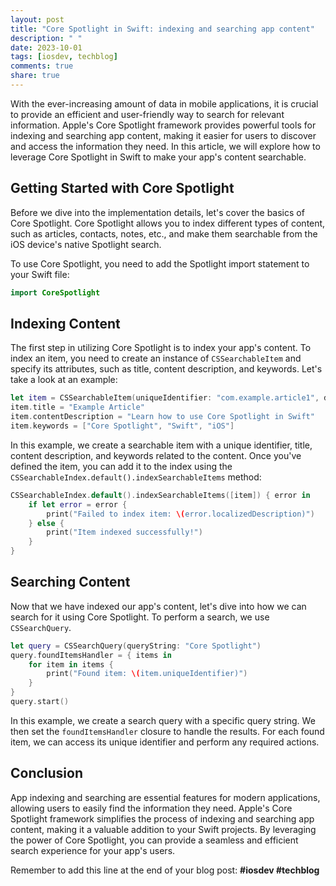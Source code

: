 ```yaml
---
layout: post
title: "Core Spotlight in Swift: indexing and searching app content"
description: " "
date: 2023-10-01
tags: [iosdev, techblog]
comments: true
share: true
---
```


With the ever-increasing amount of data in mobile applications, it is crucial to provide an efficient and user-friendly way to search for relevant information. Apple's Core Spotlight framework provides powerful tools for indexing and searching app content, making it easier for users to discover and access the information they need. In this article, we will explore how to leverage Core Spotlight in Swift to make your app's content searchable.

## Getting Started with Core Spotlight

Before we dive into the implementation details, let's cover the basics of Core Spotlight. Core Spotlight allows you to index different types of content, such as articles, contacts, notes, etc., and make them searchable from the iOS device's native Spotlight search.

To use Core Spotlight, you need to add the Spotlight import statement to your Swift file:

```swift
import CoreSpotlight
```

## Indexing Content

The first step in utilizing Core Spotlight is to index your app's content. To index an item, you need to create an instance of `CSSearchableItem` and specify its attributes, such as title, content description, and keywords. Let's take a look at an example:

```swift
let item = CSSearchableItem(uniqueIdentifier: "com.example.article1", domainIdentifier: nil, attributeSet: nil)
item.title = "Example Article"
item.contentDescription = "Learn how to use Core Spotlight in Swift"
item.keywords = ["Core Spotlight", "Swift", "iOS"]
```

In this example, we create a searchable item with a unique identifier, title, content description, and keywords related to the content. Once you've defined the item, you can add it to the index using the `CSSearchableIndex.default().indexSearchableItems` method:

```swift
CSSearchableIndex.default().indexSearchableItems([item]) { error in
    if let error = error {
        print("Failed to index item: \(error.localizedDescription)")
    } else {
        print("Item indexed successfully!")
    }
}
```

## Searching Content

Now that we have indexed our app's content, let's dive into how we can search for it using Core Spotlight. To perform a search, we use `CSSearchQuery`. 

```swift
let query = CSSearchQuery(queryString: "Core Spotlight")
query.foundItemsHandler = { items in
    for item in items {
        print("Found item: \(item.uniqueIdentifier)")
    }
}
query.start()
```

In this example, we create a search query with a specific query string. We then set the `foundItemsHandler` closure to handle the results. For each found item, we can access its unique identifier and perform any required actions.

## Conclusion

App indexing and searching are essential features for modern applications, allowing users to easily find the information they need. Apple's Core Spotlight framework simplifies the process of indexing and searching app content, making it a valuable addition to your Swift projects. By leveraging the power of Core Spotlight, you can provide a seamless and efficient search experience for your app's users.

Remember to add this line at the end of your blog post:
**#iosdev #techblog**